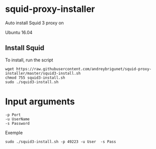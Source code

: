 # squid-proxy-installer

Auto install Squid 3 proxy on

Ubuntu 16.04

## Install Squid

To install, run the script

```
wget https://raw.githubusercontent.com/andreybrigunet/squid-proxy-installer/master/squid3-install.sh
chmod 755 squid3-install.sh
sudo ./squid3-install.sh
```

# Input arguments 
    -p Port
    -u UserName 
    -s Password

Exemple  
```
sudo ./squid3-install.sh -p 49223 -u User  -s Pass
```

